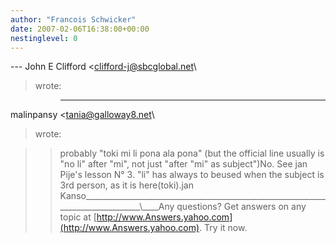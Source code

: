 ```yaml
---
author: "Francois Schwicker"
date: 2007-02-06T16:38:00+00:00
nestinglevel: 0
---
```

\---
 John E Clifford <[clifford-j@sbcglobal.net](mailto://clifford-j@sbcglobal.net)\
> wrote:

>> ---
 malinpansy <[tania@galloway8.net](mailto://tania@galloway8.net)\
> wrote:

>> probably "toki mi li pona ala pona" (but the
> official line usually is "no
> li" after "mi", not just "after "mi" as subject")No. See jan Pije's lesson N° 3. "li" has always to beused when the subject is 3rd person, as it is here(toki).jan Kanso\_\_\_\_\_\_\_\_\_\_\_\_\_\_\_\_\_\_\_\_\_\_\_\_\_\_\_\_\_\_\_\_\_\_\_\_\_\_\_\_\_\_\_\_\_\_\_\_\_\_\_\_\_\_\_\_\_\_\_\_\_\_\_\_\_\_\_\_\_\_\_\_\_\_\_\_\_\_\_\_\\\_\_\_\_Any questions? Get answers on any topic at [http://www.Answers.yahoo.com](http://www.Answers.yahoo.com). Try it now.